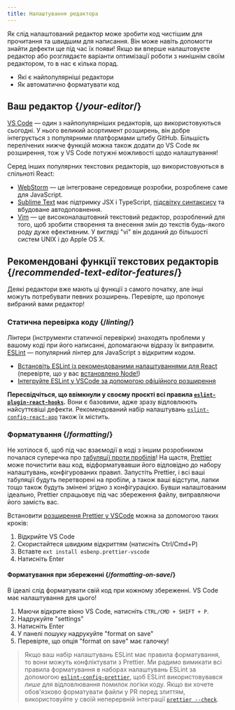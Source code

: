 ```yaml
---
title: Налаштування редактора
---
```


<Intro>

Як слід налаштований редактор може зробити код чистішим для прочитання та швидшим для написання. Він може навіть допомогти знайти дефекти ще під час їх появи! Якщо ви вперше налаштовуєте редактор або розглядаєте варіанти оптимізації роботи з нинішнім своїм редактором, то в нас є кілька порад.

</Intro>

<YouWillLearn>

* Які є найпопулярніші редактори
* Як автоматично форматувати код

</YouWillLearn>

## Ваш редактор {/*your-editor*/}

[VS Code](https://code.visualstudio.com/) — один з найпопулярніших редакторів, що використовуються сьогодні. У нього великий асортимент розширень, він добре інтегрується з популярними платформами штибу GitHub. Більшість перелічених нижче функцій можна також додати до VS Code як розширення, тож у VS Code потужні можливості щодо налаштування!

Серед інших популярних текстових редакторів, що використовуються в спільноті React:

* [WebStorm](https://www.jetbrains.com/webstorm/) — це інтегроване середовище розробки, розроблене саме для JavaScript.
* [Sublime Text](https://www.sublimetext.com/) має підтримку JSX і TypeScript, [підсвітку синтаксису](https://stackoverflow.com/a/70960574/458193) та вбудоване автодоповнення.
* [Vim](https://www.vim.org/) — це високоналаштовний текстовий редактор, розроблений для того, щоб зробити створення та внесення змін до текстів будь-якого роду дуже ефективним. У вигляді "vi" він доданий до більшості систем UNIX і до Apple OS X.

## Рекомендовані функції текстових редакторів {/*recommended-text-editor-features*/}

Деякі редактори вже мають ці функції з самого початку, але інші можуть потребувати певних розширень. Перевірте, що пропонує вибраний вами редактор!

### Статична перевірка коду {/*linting*/}

Лінтери (інструменти статичної перевірки) знаходять проблеми у вашому коді при його написанні, допомагаючи відразу їх виправити. [ESLint](https://eslint.org/) — популярний лінтер для JavaScript з відкритим кодом.

* [Встановіть ESLint із рекомендованими налаштуваннями для React](https://www.npmjs.com/package/eslint-config-react-app) (перевірте, що у вас [встановлено Node!](https://nodejs.org/en/download/current/))
* [Інтегруйте ESLint у VSCode за допомогою офіційного розширення](https://marketplace.visualstudio.com/items?itemName=dbaeumer.vscode-eslint)

**Пересвідчіться, що ввімкнули у своєму проєкті всі правила [`eslint-plugin-react-hooks`](https://www.npmjs.com/package/eslint-plugin-react-hooks).** Вони є базовими, адже зразу відловлюють найсуттєвіші дефекти. Рекомендований набір налаштувань [`eslint-config-react-app`](https://www.npmjs.com/package/eslint-config-react-app) також їх містить.

### Форматування {/*formatting*/}

Не хотілося б, щоб під час взаємодії в коді з іншим розробником почалася суперечка про [табуляції проти пробілів](https://www.google.com.ua/search?q=%D1%82%D0%B0%D0%B1%D1%83%D0%BB%D1%8F%D1%86%D1%96%D1%8F+%D1%87%D0%B8+%D0%BF%D1%80%D0%BE%D0%B1%D1%96%D0%BB%D0%B8&lr=(-lang_ru))! На щастя, [Prettier](https://prettier.io/) може почистити ваш код, відформатувавши його відповідно до набору налаштувань, конфігурованих правил. Запустіть Prettier, і всі ваші табуляції будуть перетворені на пробіли, а також ваші відступи, лапки тощо також будуть змінені згідно з конфігурацією. Бувши налаштованим ідеально, Prettier спрацьовує під час збереження файлу, виправляючи його замість вас.

Встановити [розширення Prettier у VSCode](https://marketplace.visualstudio.com/items?itemName=esbenp.prettier-vscode) можна за допомогою таких кроків:

1. Відкрийте VS Code
2. Скористайтеся швидким відкриттям (натисніть Ctrl/Cmd+P)
3. Вставте `ext install esbenp.prettier-vscode`
4. Натисніть Enter

#### Форматування при збереженні {/*formatting-on-save*/}

В ідеалі слід форматувати свій код при кожному збереженні. VS Code має налаштування для цього!

1. Маючи відкрите вікно VS Code, натисніть `CTRL/CMD + SHIFT + P`.
2. Надрукуйте "settings"
3. Натисніть Enter
4. У панелі пошуку надрукуйте "format on save"
5. Перевірте, що опція "format on save" має галочку!

> Якщо ваш набір налаштувань ESLint має правила форматування, то вони можуть конфліктувати з Prettier. Ми радимо вимикати всі правила форматування в наборах налаштувань ESLint за допомогою [`eslint-config-prettier`](https://github.com/prettier/eslint-config-prettier), щоб ESLint використовувався *лише* для відловлювання помилок логіки коду. Якщо ви хочете обов'язково форматувати файли у PR перед злиттям, використовуйте у своїй неперервній інтеграції [`prettier --check`](https://prettier.io/docs/en/cli.html#--check).
